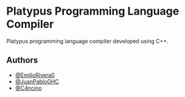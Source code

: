 # Platypus Programming Language Compiler

Platypus programming language compiler developed using C++.


## Authors

- [@EmilioRivera0](https://github.com/EmilioRivera0)
- [@JuanPabloGHC](https://github.com/JuanPabloGHC)
- [@C4ncino](https://github.com/C4ncino)
